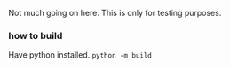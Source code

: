 Not much going on here. 
This is only for testing purposes.


### how to build
Have python installed.
```python -m build```
